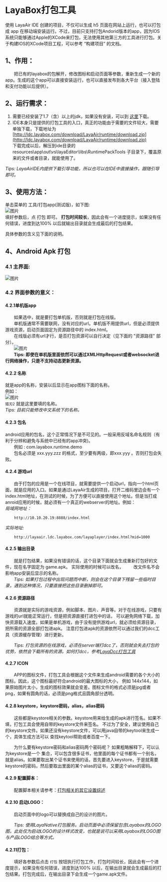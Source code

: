 
# LayaBox打包工具

使用 LayaAir IDE 创建的项目，不仅可以生成 h5 页面在网站上运行，也可以打包成 app 在移动端安装运行。不过，目前只支持打包Andorid版本的app，因为IOS系统只能够通过Apple的XCode来打包，无法使用其他第三方的工具进行打包。关于构建IOS的XCode项目工程，可以参考 “构建项目” 的文档。



## 1、作用：

　　把已有的layabox的包解开，修改图标和启动页面等参数，重新生成一个新的app。生成的这个app可以直接安装运行，也可以直接发布到各大平台（接入登陆和支付功能以后提供）。

## 2、运行需求：
1. 需要已经安装了1.7（含）以上的jdk，如果没有安装，可以到
   [这里](http://www.oracle.com/technetwork/java/javase/downloads/jdk8-downloads-2133151.html)下载。
2. IDE本身只是提供的打包工具的入口，真正的功能由于需要的文件较大，需要单独下载，下载地址为  
   [http://ldc.layabox.com/download/LayaAir/runtime/download.zip](http://ldc.layabox.com/download/LayaAir/runtime/download.zip)  
   下载完成以后，解压到ide目录的 resources\app\out\vs\layaEditor\libs\RuntimePackTools 子目录下，覆盖原来的文件或者目录，就能使用了。

*Tips: LayaAirIDE内提供下载引导功能，所以也可以在IDE中直接操作，跟随引导即可。*



## 3、使用方法：
单击菜单的 工具/打包app(测试版)，如下图:  
![图片](1.gif)  
填好参数后，点 打包 即可。 **打包时间较长**，因此会有一个进度提示，如果没有任何错误，进度到达100%
以后就输出目录就会生成最后的打包结果。

具体参数的含义见下面的说明。 



## 4、Android Apk 打包
### 4.1 主界面:  
![图片](2.png)



### 4.2 界面参数的意义：  

#### 4.2.1单机版app  

　　如果选中，就是要打包单机版，否则就是打包在线版。  
　　单机版通常不需要联网，没有对应的url。单机版不用提供url，但是必须提供游戏资源，启动页面固定为资源路径中的 index.html。  
　　在线版必须有url才行，是否打包资源可以自行决定（见下面的 "资源路径" 部分）。   
　　![图片](3.gif)  <br />
　　**Tips:  即使在单机版里面依然可以通过XMLHttpRequest或者websocket进行网络操作，只是不支持动态更新资源。**



#### 4.2.2 名称  

就是app的名称，安装以后显示在app图标下面的名称。  
例如：  
![图片](4.png)    
 `猎刃2` 就是这里要填的名称。  
*Tips: 目前只能修改中文系统下的名称。* 



#### 4.2.3 包名  

android应用的包名，这个正常情况下是不可见的。一般采用反域名命名规则（有利于分辨和避免与系统中已经有的app冲突)。   
　　例如 : com.layabox.runtime.demo   
　　包名必须是 xxx.yyy.zzz 的格式，至少要有两级，即xxx.yyy 。否则打包会失败。



#### 4.2.4 游戏url  

　　由于打包的应用是一个在线项目，就需要提供一个启动url，指向一个html页面，就是应用的入口。如果是通过LayaAir生成的项目，打开二维码里边会有一个index.html地址，在测试的时候，为了方便可以直接使用这个地址。但是当打成anroid应用的时候，就必须有一个真正的webserver的地址。例如：  
*局域网地址：*  

``` 
    http://10.10.20.19:8888/index.html
```
*实际地址:*  
```
    http://layaair.ldc.layabox.com/layaplayer/index.html?mid=1000
```



#### 4.2.5 输出目录  

　　就是打包结果，如果没有错误的话，这个目录下面就会生成重新打包好的文件，现在名字固定为 game.apk。 实际使用的时候可以改名，
　　改文件名不会影响app安装后显示的名称。  
　　*Tips: 如果打包过程中出现问题而中断，则会在这个目录下残留一些临时目录，遇到这种情况，只要直接把这些目录删掉即可。*



#### 4.2.6 资源路径

　　资源就是实际的游戏资源，例如脚本、图片、声音等。对于在线游戏，只要有游戏的url就能正常运行，但是把资源直接打进包中的话， 可以避免网络下载，加快资源载入速度。如果是单机游戏，由于没有提供游戏url，就必须给资源目录，把所需的资源全部打包进apk。 注意打包进apk的资源依然可以通过我们的dcc工具（资源缓存管理）进行更新。

　　*Tips: 打包资源的在线游戏，必须在server端打dcc了，否则就会失去打包的优势，依然会下载所有的资源。如何打dcc，参考[LayaDcc打包工具](https://github.com/layabox/layaair-doc/tree/master/Chinese/LayaNative/LayaDcc_Tool)*



#### 4.2.7 ICON  

　　APP的图标文件，打包工具会根据这个文件来生成android需要的各个大小的图标。因此，这个图标最好符合android的最大图标的大小， 例如 144x144，如果原始图片太小，生成的图标效果就会变差。图标文件的格式必须是jpg或者png，如果有圆角的话，必须是png格式且圆角部分透明。



#### 4.2.8 keystore，keystore密码，alias，alias密码  

　　这些都是keystore相关的参数。keystore用来给生成的apk进行签名。如果不填，打包工具会使用自带的keystore文件来签名。 不过为了安全，建议使用自己的keystore文件。如果还没有keystore文件，可以用java自带的keytool来生成一个，具体生成方法可以 查找keytool帮助或者百度一下。

　　为什么要有keystore密码和alias密码两个密码呢？ 如果粗略解释下，可以认为keystore是一个 集合，可以包含很多证书，他里面的每个证书都有一个别名，就是alias。如果要取出某个证书来使用的话，首先要进入keystore，于是就需要 keystore的密码，然后要取出里面的某个alias的证书，又要这个alias的密码。



#### **4.2.9 配置脚本：**

　　配置脚本相关请参考：[打包相关的其它设置综述](https://github.com/layabox/layaair-doc/tree/master/Chinese/LayaNative/Other_settings)



#### **4.2.10 启动LOGO：**

　　启动页面中的logo可以替换成自己的设计的图片。

　　*Tips: 使用LayaNative打包服务。启动页面中必须保留包含Layabox的LOGO图，此处仅为启动LOGO的设计样式改变，也就是说可以采用Layabox的LOGO图与产品LOGO结合等方式。*



#### 4.2.11打包：

　　填好各参数后点击 `打包` 按钮执行打包工作，打包时间较长，因此会有一个进度提示，如果没有任何错误，进度到达100% 以后，在输出目录就会生成最后的打包结果。打包完成后，在输出目录下会生成一个game.apk文件。

